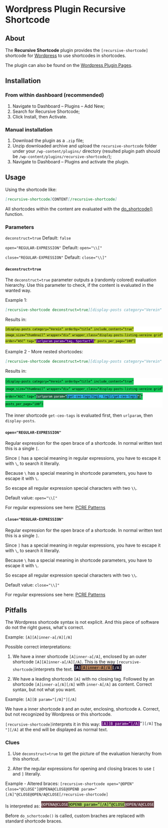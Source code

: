 # Wordpress Plugin Recursive Shortcode

## About

The **Recursive Shortcode** plugin provides the `[recursive-shortcode]` shortcode for
[Wordpress](https://wordpress.org/) to use shortcodes in shortcodes.

The plugin can also be found on the [Wordpress Plugin Pages](https://wordpress.org/plugins/recursive-shortcode/).

## Installation

### From within dashboard (recommended)

1. Navigate to Dashboard – Plugins – Add New;
2. Search for Recursive Shortcode;
3. Click Install, then Activate.

### Manual installation

1. Download the plugin as a `.zip` file;
2. Unzip downloaded archive and upload the `recursive-shortcode` folder under your `/wp-content/plugins/` directory (resulted plugin path should be `/wp-content/plugins/recursive-shortcode/`);
3. Navigate to Dashboard – Plugins and activate the plugin.

## Usage

Using the shortcode like:

```md
[recursive-shortcode]CONTENT[/recursive-shortcode]
```

All shortcodes within the content are evaluated with the [do_shortcode()](https://developer.wordpress.org/reference/functions/do_shortcode/) function.

### Parameters

`deconstruct=true` Default: `false`

`open="REGULAR-EXPRESSION"` Default: `open="\\["`

`close="REGULAR-EXPRESSION"` Default: `close="\\]"`

#### `deconstruct=true`

The `deconstruct=true` parameter outputs a (randomly colored) evaluation hierarchy. Use this parameter to check, if the content is evaluated in the wanted way.

Example 1:

```md
[recursive-shortcode deconstruct=true][display-posts category="Verein" orderby="title" include_content="true" image_size="thumbnail" wrapper="div" wrapper_class="display-posts-listing-vereine grid" order="ASC" tag="[urlparam param="tag, Sportart"]" posts_per_page="100"][/recursive-shortcode]
```

Results in:

![deconstruct-sample-output](manual/pictures/deconstruct-sample-output.png)

Example 2 - More nested shortcodes:

```md
[recursive-shortcode deconstruct=true][display-posts category="Verein" orderby="title" include_content="true" image_size="thumbnail" wrapper="div" wrapper_class="display-posts-listing-vereine grid" order="ASC" tag="[urlparam param="[get-ceo-tags]tag1, tag2[/get-ceo-tags]"]" posts_per_page="100"][/recursive-shortcode]
```

Results in:

![deconstruct-sample-output](manual/pictures/deconstruct-sample-output-2.png)

The inner shortcode `get-ceo-tags` is evaluated first, then `urlparam`, then `display-posts`.

#### `open="REGULAR-EXPRESSION"`

Regular expression for the open brace of a shortcode. In normal written text this is a single `[`.

Since `[` has a special meaning in regular expressions, you have to escape it with `\`, to search it literally.

Because `\` has a special meaning in shortcode parameters, you have to escape it with `\`.

So escape all regular expression special characters with two **`\\`**.

Default value: `open="\\["`

For regular expressions see here: [PCRE Patterns](https://www.php.net/manual/pcre.pattern.php)

#### `close="REGULAR-EXPRESSION"`

Regular expression for the open brace of a shortcode. In normal written text this is a single `]`.

Since `]` has a special meaning in regular expressions, you have to escape it with `\`, to search it literally.

Because `\` has a special meaning in shortcode parameters, you have to escape it with `\`.

So escape all regular expression special characters with two **`\\`**.

Default value: `close="\\]"`

For regular expressions see here: [PCRE Patterns](https://www.php.net/manual/pcre.pattern.php)

## Pitfalls

The Wordpress shortcode syntax is not explicit. And this piece of software do not the right guess, what's correct.

Example: `[A][A]inner-a[/A][/A]` 

Possible correct interpretations:

1. We have a inner shortcode `[A]inner-a[/A]`, enclosed by an outer shortcode `[A][A]inner-a[/A][/A]`. This is the way `[recursive-shortcode]`interprets the text.
   ![inner-A](manual/pictures/deconstruct-sample-output-pifalls-1.png)

2. We have a leading shortcode `[A]` with no closing tag. Followed by an shortcode  `[A]inner-a[/A][/A]` with `inner-A[/A]` as content. Correct syntax, but not what you want.


Example: `[A][B param="[/A]"][/A]`

We have a inner shortcode `B` and an outer, enclosing, shortcode `A`. Correct, but not recognized by Wordpress or this shortcode.

`[recursive-shortcode]`interprets it in this way: ![inner-A](manual/pictures/deconstruct-sample-output-pifalls-2.png) The `"][/A]` at the end will be displayed as normal text.

### Clues

1. Use `deconstruct=true` to get the picture of the evaluation hierarchy from this shortcut.

2. Alter the regular expressions for opening and closing braces to use `[` and `]` literally.

Example - Altered braces: `[recursive-shortcode open="@OPEN" close="@CLOSE"]@OPENA@CLOSE@OPENB param="[/A]"@CLOSE@OPEN/A@CLOSE[/recursive-shortcode]`

Is interpreted as: ![inner-A](manual/pictures/deconstruct-sample-output-pifalls-3.png)

Before `do_schortcode()` is called, custom braches are replaced with standard shortcode braces.

